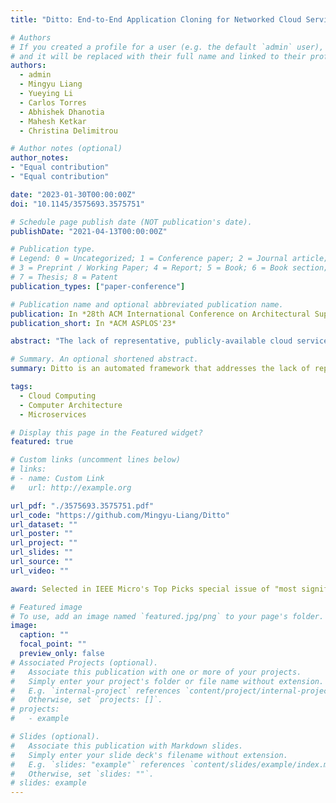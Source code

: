 ```yaml
---
title: "Ditto: End-to-End Application Cloning for Networked Cloud Services"

# Authors
# If you created a profile for a user (e.g. the default `admin` user), write the username (folder name) here
# and it will be replaced with their full name and linked to their profile.
authors:
  - admin
  - Mingyu Liang
  - Yueying Li
  - Carlos Torres
  - Abhishek Dhanotia
  - Mahesh Ketkar
  - Christina Delimitrou

# Author notes (optional)
author_notes:
- "Equal contribution"
- "Equal contribution"

date: "2023-01-30T00:00:00Z"
doi: "10.1145/3575693.3575751"

# Schedule page publish date (NOT publication's date).
publishDate: "2021-04-13T00:00:00Z"

# Publication type.
# Legend: 0 = Uncategorized; 1 = Conference paper; 2 = Journal article;
# 3 = Preprint / Working Paper; 4 = Report; 5 = Book; 6 = Book section;
# 7 = Thesis; 8 = Patent
publication_types: ["paper-conference"]

# Publication name and optional abbreviated publication name.
publication: In *28th ACM International Conference on Architectural Support for Programming Languages and Operating Systems*
publication_short: In *ACM ASPLOS'23*

abstract: "The lack of representative, publicly-available cloud services has been a recurring problem in the architecture and systems communities. While open-source benchmarks exist, they do not capture the full complexity of cloud services. Application cloning is a promising way to address this, however, prior work is limited to CPU-/cache-centric, single-node services, operating at user level. We present Ditto, an automated framework for cloning end-to-end cloud applications, both monolithic and microservices, which captures I/O and network activity, as well as kernel operations, in addition to application logic. Ditto takes a hierarchical approach to application cloning, starting with capturing the dependency graph across distributed services, to recreating each tier's control/data flow, and finally generating system calls and assembly that mimics the individual applications. Ditto does not reveal the logic of the original application, facilitating publicly sharing clones of production services with hardware vendors, cloud providers, and the research community. We show that across a diverse set of single- and multi-tier applications, Ditto accurately captures their CPU and memory characteristics as well as their high-level performance metrics, is portable across platforms, and facilitates a wide range of system studies."

# Summary. An optional shortened abstract.
summary: Ditto is an automated framework that addresses the lack of representative cloud service benchmarks by creating accurate, privacy-preserving clones of complex, end-to-end cloud applications, capturing everything from application logic and I/O to kernel operations for realistic system studies.

tags:
  - Cloud Computing
  - Computer Architecture
  - Microservices

# Display this page in the Featured widget?
featured: true

# Custom links (uncomment lines below)
# links:
# - name: Custom Link
#   url: http://example.org

url_pdf: "./3575693.3575751.pdf"
url_code: "https://github.com/Mingyu-Liang/Ditto"
url_dataset: ""
url_poster: ""
url_project: ""
url_slides: ""
url_source: ""
url_video: ""

award: Selected in IEEE Micro's Top Picks special issue of "most significant papers in computer architecture based on novelty and long-term impact" for 2023.

# Featured image
# To use, add an image named `featured.jpg/png` to your page's folder.
image:
  caption: ""
  focal_point: ""
  preview_only: false
# Associated Projects (optional).
#   Associate this publication with one or more of your projects.
#   Simply enter your project's folder or file name without extension.
#   E.g. `internal-project` references `content/project/internal-project/index.md`.
#   Otherwise, set `projects: []`.
# projects:
#   - example

# Slides (optional).
#   Associate this publication with Markdown slides.
#   Simply enter your slide deck's filename without extension.
#   E.g. `slides: "example"` references `content/slides/example/index.md`.
#   Otherwise, set `slides: ""`.
# slides: example
---
```


<!-- {{% callout note %}}
Click the _Cite_ button above to demo the feature to enable visitors to import publication metadata into their reference management software.
{{% /callout %}}

{{% callout note %}}
Create your slides in Markdown - click the _Slides_ button to check out the example.
{{% /callout %}}

Add the publication's **full text** or **supplementary notes** here. You can use rich formatting such as including [code, math, and images](https://docs.hugoblox.com/content/writing-markdown-latex/). -->
